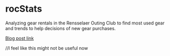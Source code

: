 rocStats
========


Analyzing gear rentals in the Rensselaer Outing Club to find most used gear and trends to help decisions of new gear purchases.

[Blog post link](http://yknot.github.io/2014/10/05/rocStats.html)


//I feel like this might not be useful now
